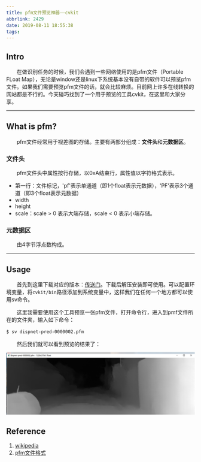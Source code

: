 ```yaml
---
title: pfm文件预览神器——cvkit
abbrlink: 2429
date: 2019-08-11 18:55:38
tags:
---
```


## Intro

&emsp;&emsp;在做识别任务的时候，我们会遇到一些网络使用的是pfm文件（Portable FLoat Map），无论是window还是linux下系统基本没有自带的软件可以预览pfm文件。如果我们需要预览pfm文件的话，就会比较麻烦。目前网上许多在线转换的网站都是不行的。今天碰巧找到了一个用于预览的工具cvkit，在这里和大家分享。

<!-- more -->

---

## What is pfm?

&emsp;&emsp;pfm文件经常用于视差图的存储。主要有两部分组成：**文件头**和**元数据区**。

### 文件头

&emsp;&emsp;pfm文件头中属性按行存储，以0xA结束行，属性值以字符格式表示。

+ 第一行：文件标记，'pf'表示单通道（即1个float表示元数据），'PF'表示3个通道（即3个float表示元数据）
+ width
+ height
+ scale：scale > 0 表示大端存储，scale < 0 表示小端存储。

### 元数据区

&emsp;&emsp;由4字节浮点数构成。

---

## Usage

&emsp;&emsp;首先到这里下载对应的版本：[传送门](http://vision.middlebury.edu/stereo/code/)。下载后解压安装即可使用。可以配置环境变量，将`cvkit/bin`路径添加到系统变量中，这样我们在任何一个地方都可以使用sv命令。

&emsp;&emsp;这里我需要使用这个工具预览一张pfm文件，打开命令行，进入到pmf文件所在的文件夹，输入如下命令：

```bash
$ sv dispnet-pred-0000002.pfm
```

&emsp;&emsp;然后我们就可以看到预览的结果了：

![pfm文件预览](/images/pfm_preview.png)

## Reference

1. [wikipedia](http://fileformats.archiveteam.org/wiki/PFM)
2. [pfm文件格式](https://blog.csdn.net/dragondog/article/details/81433511)

